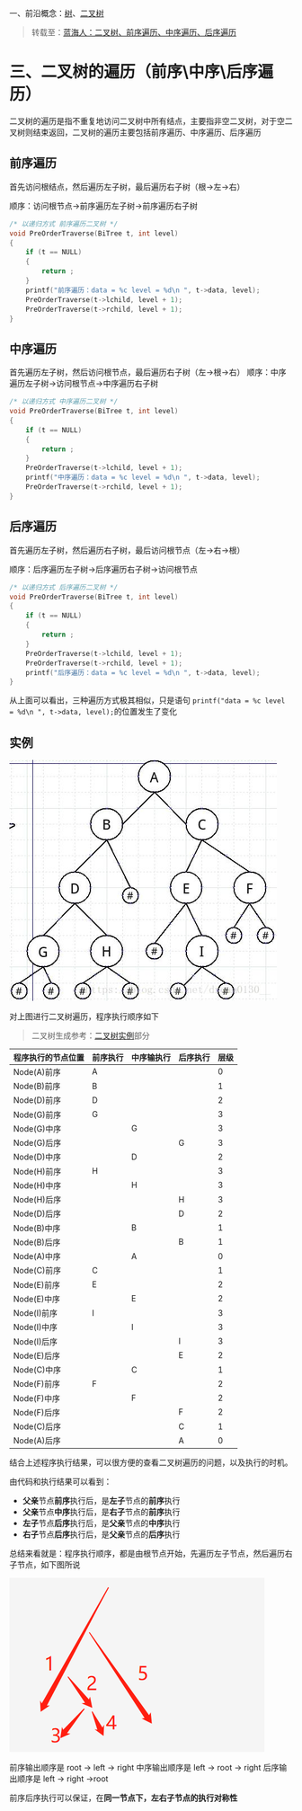 一、前沿概念：[树](/树.md)、[二叉树](../名词/二叉树.md)

> 转载至：[蓝海人：二叉树、前序遍历、中序遍历、后序遍历](https://www.cnblogs.com/lanhaicode/p/10358736.html)

# 三、二叉树的遍历（前序\中序\后序遍历）

二叉树的遍历是指不重复地访问二叉树中所有结点，主要指非空二叉树，对于空二叉树则结束返回，二叉树的遍历主要包括前序遍历、中序遍历、后序遍历

## 前序遍历
首先访问根结点，然后遍历左子树，最后遍历右子树（根->左->右）

顺序：访问根节点->前序遍历左子树->前序遍历右子树
``` c++
/* 以递归方式 前序遍历二叉树 */
void PreOrderTraverse(BiTree t, int level)
{
    if (t == NULL)
    {
        return ;
    }
    printf("前序遍历：data = %c level = %d\n ", t->data, level);
    PreOrderTraverse(t->lchild, level + 1);
    PreOrderTraverse(t->rchild, level + 1);
}
```

## 中序遍历
首先遍历左子树，然后访问根节点，最后遍历右子树（左->根->右）
顺序：中序遍历左子树->访问根节点->中序遍历右子树
``` c++
/* 以递归方式 中序遍历二叉树 */
void PreOrderTraverse(BiTree t, int level)
{
    if (t == NULL)
    {
        return ;
    }
    PreOrderTraverse(t->lchild, level + 1);
    printf("中序遍历：data = %c level = %d\n ", t->data, level);
    PreOrderTraverse(t->rchild, level + 1);
}
```
## 后序遍历
首先遍历左子树，然后遍历右子树，最后访问根节点（左->右->根）

顺序：后序遍历左子树->后序遍历右子树->访问根节点

``` c++
/* 以递归方式 后序遍历二叉树 */
void PreOrderTraverse(BiTree t, int level)
{
    if (t == NULL)
    {
        return ;
    }
    PreOrderTraverse(t->lchild, level + 1);
    PreOrderTraverse(t->rchild, level + 1);
    printf("后序遍历：data = %c level = %d\n ", t->data, level);
}
```
 从上面可以看出，三种遍历方式极其相似，只是语句 ```printf("data = %c level = %d\n ", t->data, level);```的位置发生了变化
 
 ## 实例
 
 ![](二叉树的遍历_files/1.jpg)
 
对上图进行二叉树遍历，程序执行顺序如下
>二叉树生成参考：[二叉树实例](../名词/二叉树.md#实例)部分
 
|程序执行的节点位置	|前序执行	|中序输执行	|后序执行	| 层级	|
|--				|--			|--			|--			|--		|
|Node(A)前序	|A			|			|			|0		|
|Node(B)前序	|B			|			|			| 1		|
|Node(D)前序	|D			|			|			| 2		|
|Node(G)前序	|G			|			|			| 3		|
|Node(G)中序	|			|G			|			| 3		|
|Node(G)后序	|			|			|G			| 3		|
|Node(D)中序	|			|D			|			| 2		|
|Node(H)前序	|H			|			|			| 3		|
|Node(H)中序	|			|H			|			| 3		|
|Node(H)后序	|			|			|H			| 3		|
|Node(D)后序	|			|			|D			| 2		|
|Node(B)中序	|			|B			|			| 1		|
|Node(B)后序	|			|			|B			| 1		|
|Node(A)中序	|			|A			|			| 0		|
|Node(C)前序	|C			|			|			| 1		|
|Node(E)前序	|E			|			|			| 2		|
|Node(E)中序	|			|E			|			| 2		|
|Node(I)前序	|I			|			|			| 3		|
|Node(I)中序	|			|I			|			| 3		|
|Node(I)后序	|			|			|I			| 3		|
|Node(E)后序	|			|			|E			| 2		|
|Node(C)中序	|			|C			|			| 1		|
|Node(F)前序	|F			|			|			| 2		|
|Node(F)中序	|			|F			|			| 2		|
|Node(F)后序	|			|			|F			| 2		|
|Node(C)后序	|			|			|C			| 1		|
|Node(A)后序	|			|			|A			| 0		|

结合上述程序执行结果，可以很方便的查看二叉树遍历的问题，以及执行的时机。

由代码和执行结果可以看到：

- **父亲**节点**前序**执行后，是**左子**节点的**前序**执行
- **父亲**节点**中序**执行后，是**右子**节点的**前序**执行
- **左子**节点**后序**执行后，是**父亲**节点的**中序**执行
- **右子**节点**后序**执行后，是**父亲**节点的**后序**执行

总结来看就是：程序执行顺序，都是由根节点开始，先遍历左子节点，然后遍历右子节点，如下图所说

![二叉树遍历方式](二叉树的遍历_files/1.png)

前序输出顺序是 root -> left -> right
中序输出顺序是 left -> root -> right
后序输出顺序是 left -> right ->root

前序后序执行可以保证，在**同一节点下，左右子节点的执行对称性**
